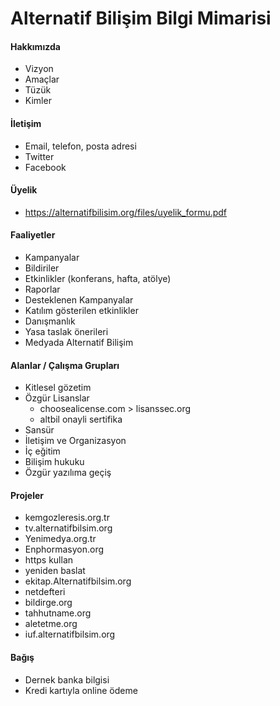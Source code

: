 # Alternatif Bilişim Bilgi Mimarisi

#### Hakkımızda
  - Vizyon
  - Amaçlar
  - Tüzük
  - Kimler

#### İletişim
  - Email, telefon, posta adresi
  - Twitter
  - Facebook

#### Üyelik
  - https://alternatifbilisim.org/files/uyelik_formu.pdf

#### Faaliyetler
  - Kampanyalar
  - Bildiriler
  - Etkinlikler (konferans, hafta, atölye)
  - Raporlar
  - Desteklenen Kampanyalar
  - Katılım gösterilen etkinlikler
  - Danışmanlık
  - Yasa taslak önerileri
  - Medyada Alternatif Bilişim

#### Alanlar / Çalışma Grupları
  - Kitlesel gözetim
  - Özgür Lisanslar
    - choosealicense.com > lisanssec.org
    - altbil onayli sertifika
  - Sansür
  - İletişim ve Organizasyon
  - İç eğitim
  - Bilişim hukuku
  - Özgür yazılıma geçiş

#### Projeler
  - kemgozleresis.org.tr
  - tv.alternatifbilsim.org
  - Yenimedya.org.tr
  - Enphormasyon.org
  - https kullan
  - yeniden baslat
  - ekitap.Alternatifbilsim.org
  - netdefteri
  - bildirge.org
  - tahhutname.org
  - aletetme.org
  - iuf.alternatifbilsim.org

#### Bağış
  - Dernek banka bilgisi
  - Kredi kartıyla online ödeme
